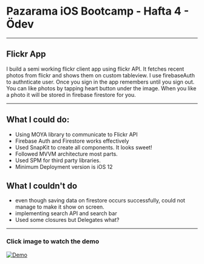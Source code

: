 # Pazarama iOS Bootcamp - Hafta 4 - Ödev
---

## Flickr App

I build a semi working flickr client app using flickr API. It fetches recent photos from flickr and shows them on custom tableview. I use firebaseAuth to authnticate user. Once you sign in the app remembers until you sign out. You can like photos by tapping heart button under the image. When you like a photo it will be stored in firebase firestore for you.

---
## What I could do:

- Using MOYA library to communicate to Flickr API
- Firebase Auth and Firestore works effectively
- Used SnapKit to create all components. It looks sweet!
- Followed MVVM architecture most parts.
- Used SPM for third party libraries.
- Minimum Deployment version is iOS 12

## What I couldn't do

- even though saving data on firestore occurs successfully, could not manage to make it show on screen.
- implementing search API and search bar
- Used some closures but Delegates what?

---
### Click image to watch the demo

[![Demo](https://user-images.githubusercontent.com/10756418/196822604-9e2b9b41-5bf9-496c-ac14-f0c3a55e73ff.png)](https://drive.google.com/file/d/1VR7qt45lyDMchPZG-t3T-MEdtRUgV9Vg/view?usp=sharing)
